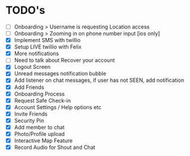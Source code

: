 # TODO's
- [ ] Onboarding > Username is requesting Location access
- [ ] Onboarding > Zooming in on phone number input [ios only]
- [x] Implement SMS with twillio
- [x] Setup LIVE twillio with Felix
- [x] More notifications
- [ ] Need to talk about Recover your account
- [x] Logout Screen
- [x] Unread messages notification bubble
- [x] Add listener on chat messages, if user has not SEEN, add notification
- [x] Add Friends
- [x] Onboarding Process
- [x] Request Safe Check-in
- [x] Account Settings / Help options etc
- [x] Invite Friends
- [x] Security Pin
- [x] Add member to chat
- [x] Photo/Profile upload
- [x] Interactive Map Feature
- [x] Record Audio for Shout and Chat
